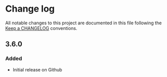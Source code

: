 # Change log
All notable changes to this project are documented in this file following the [Keep a CHANGELOG](http://keepachangelog.com) conventions.

## 3.6.0
### Added
- Initial release on Github



